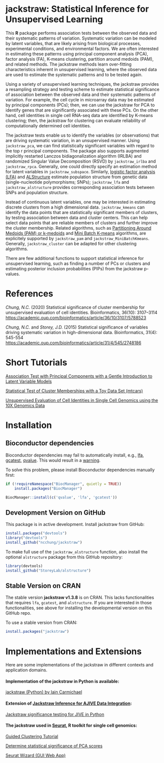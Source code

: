 # jackstraw: Statistical Inference for Unsupervised Learning

This **R** package performs association tests between the observed data and their systematic patterns of variation. Systematic variation can be modeled by latent variables, that are likely arising from biological processes, experimental conditions, and environmental factors. We are often interested in estimating these patterns using principal component analysis (PCA), factor analysis (FA), K-means clustering, partition around medoids (PAM), and related methods. The jackstraw methods learn over-fitting characteristics inherent in unsupervised learning, where the observed data are used to estimate the systematic patterns and to be tested again.

Using a variety of unsupervised learning techniques, the jackstraw provides a resampling strategy and testing scheme to estimate statistical significance of association between the observed data and their systematic patterns of variation. For example, the cell cycle in microarray data may be estimated by principal components (PCs); then, we can use the jackstraw for PCA to identify genes that are significantly associated with these PCs. On the other hand, cell identities in single cell RNA-seq data are identified by K-means clustering; then, the jackstraw for clustering can evaluate reliability of computationally determined cell identities.

The jackstraw tests enable us to identify the variables (or observations) that are driving systematic variation, in an unsupervised manner. Using `jackstraw_pca`, we can find statistically significant variables with regard to the top r principal components. The package also supports augmented implicitly restarted Lanczos bidiagonalization algorithm (IRLBA) and randomized Singular Value Decomposition (RSVD) by `jackstraw_irlba` and `jackstraw_rpca`. Generally, one could directly specify an estimation method for latent variables in `jackstraw_subspace`. Similarly, [logistic factor analysis (LFA)](https://academic.oup.com/bioinformatics/article/32/5/713/1744055) and [ALStructure](https://academic.oup.com/genetics/article/212/4/1009/5931257?login=false) estimate population structure from genetic data (single-nucleotide polymorphisms; SNPs); `jackstraw_lfa` and `jackstraw_alstructure` provides corresponding association tests between SNPs and population structure.

Instead of continuous latent variables, one may be interested in estimating discrete clusters from a high dimensional data. `jackstraw_kmeans` can identify the data points that are statistically significant members of clusters, by testing association between data and cluster centers. This can help select data points that are reliable members of clusters and further improve the cluster membership. Related algorithms, such as [Partitioning Around Medoids (PAM) or k-medoids](https://en.wikipedia.org/wiki/K-medoids) and [Mini Batch K-means](https://dl.acm.org/doi/10.1145/1772690.1772862) algorithms, are explicitely supported by `jackstraw_pam` and `jackstraw_MiniBatchKmeans`. Generally, `jackstraw_cluster` can be adapted for other clustering algorithms.

There are few additional functions to support statistical inference for unsupervised learning, such as finding a number of PCs or clusters and estimating posterior inclusion probabilities (PIPs) from the jackstraw p-values.

# References

*Chung, N.C.* (2020) Statistical significance of cluster membership for unsupervised evaluation of cell identities. Bioinformatics, 36(10): 3107–3114
https://academic.oup.com/bioinformatics/article/36/10/3107/5788523

*Chung, N.C.* and *Storey, J.D.* (2015) Statistical significance of variables driving systematic variation in high-dimensional data. Bioinformatics, 31(4): 545-554
https://academic.oup.com/bioinformatics/article/31/4/545/2748186

# Short Tutorials

[Association Test with Principal Components with a Gentle Introduction to Latent Variable Models](https://cbml.science/post/association-test-with-principal-components/)

[Statistical Test of Cluster Memberships with a Toy Data Set (mtcars)](https://cbml.science/post/test-of-cluster-memberships/)

[Unsupervised Evaluation of Cell Identities in Single Cell Genomics using the 10X Genomics Data](https://cbml.science/post/unsupervised-evaluation-of-cell-identities/)

# Installation

## Bioconductor dependencies

Bioconductor dependencies may fail to automatically install, e.g., [lfa](https://bioconductor.org/packages/release/bioc/html/lfa.html), [gcatest](https://bioconductor.org/packages/release/bioc/html/gcatest.html), [qvalue](https://bioconductor.org/packages/release/bioc/html/qvalue.html). This would result in a [warning](https://github.com/ncchung/jackstraw/issues/2).

To solve this problem, please install Bioconductor dependencies manually first:
```R
if (!requireNamespace("BiocManager", quietly = TRUE))
    install.packages("BiocManager")

BiocManager::install(c('qvalue', 'lfa', 'gcatest'))
```

## Development Version on GitHub

This package is in active development. 
Install jackstraw from GitHub:
```R
install.packages("devtools")
library("devtools")
install_github("ncchung/jackstraw")
```

To make full use of the `jackstraw_alstructure` function, also install the optional `alstructure` package from this GitHub repository: 
```R
library(devtools)
install_github("StoreyLab/alstructure")
```

## Stable Version on CRAN

The stable version **jackstraw v1.3.8** is on CRAN. This lacks functionalities that requires `lfa`, `gcatest`, and `alstructure`. If you are interested in those functionalities, see above for installing the developmental version on this GitHub repo.

To use a stable version from CRAN:
```R
install.packages("jackstraw")
```

# Implementations and Extensions

Here are some implementations of the jackstraw in different contexts and application domains.

#### Implementation of the jackstraw in Python is available:

[jackstraw (Python) by Iain Carmichael](https://github.com/idc9/jackstraw)

#### Extension of [Jackstraw Inference for AJIVE Data Integration](https://arxiv.org/abs/2109.12272):

[Jackstraw significance testing for JIVE in Python](https://github.com/thomaskeefe/jive_jackstraw)

#### The jackstraw used in [Seurat](https://satijalab.org/seurat/), R toolkit for single cell genomics:

[Guided Clustering Tutorial](https://satijalab.org/seurat/articles/pbmc3k_tutorial.html)

[Determine statistical significance of PCA scores](https://satijalab.org/seurat/reference/jackstraw)

[Seurat Wizard (GUI Web App)](http://nasqar2.abudhabi.nyu.edu/SeuratV3Wizard/)

